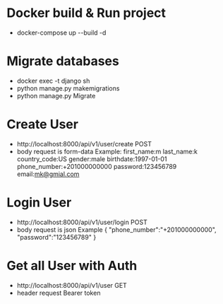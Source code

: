 # Docker build & Run project
  * docker-compose up --build -d

# Migrate databases
 * docker exec -t django sh
 * python manage.py makemigrations
 * python manage.py Migrate

# Create User
 * http://localhost:8000/api/v1/user/create POST
 * body request is form-data
    Example:
    first_name:m
    last_name:k
    country_code:US
    gender:male
    birthdate:1997-01-01
    phone_number:+201000000000
    password:123456789
    email:mk@gmial.com

# Login User
  * http://localhost:8000/api/v1/user/login POST
  * body request is json
    Example {
          "phone_number":"+201000000000",
          "password":"123456789"
    }  
# Get all User with Auth
  * http://localhost:8000/api/v1/user GET
  * header request Bearer token 
